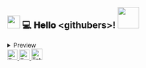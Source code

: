 <h2>
  <img src="https://raw.githubusercontent.com/MartinHeinz/MartinHeinz/master/wave.gif" width="30px">
  💻 𝐇𝐞𝐥𝐥𝐨 &lt;githubers&gt;!
     <img src='https://user-images.githubusercontent.com/5713670/87202985-820dcb80-c2b6-11ea-9f56-7ec461c497c3.gif' width="50"'>
</h2>

 <details>
    <summary>Preview</summary>
<br/>
  <img src="https://github.com/demartini/demartini/blob/master/code.gif" width="400px">
<br/>
  <h2>Tatiana Moreno <img src="https://media.giphy.com/media/WUlplcMpOCEmTGBtBW/giphy.gif" width="30"> </h2>
  É ✨ <em>SUPER APAIXONADA</em> ✨ por aprender e ensinar! 👩🏻‍💻
<br/>
Desde criança criava a sua realidade na mente. <br/>
Hoje, ela converte imaginação em linhas de códigos.


### 🚀 Atualmente participante dos Bootcamps: 
- [IGTI – Full-Stack](https://www.igti.com.br/custom/bootcamp-desenvolvedor-full-stack/);
- [Rocketseat – LaunchBase](https://rocketseat.com.br/launchbase);
- [Digital Innovation One – Front-end ReactJS](https://digitalinnovation.one/bootcamps/desenvolvedor-front-end-reactjs).
  </details>
  <a href="https://in.linkedin.com/in/tatmorenno">
    <img alt="Tatiana Emília Moreno | Linkedin" width="24px" src="https://github.com/TheDudeThatCode/TheDudeThatCode/blob/master/Assets/Linkedin.svg" />
  </a>
  <a href="https://www.instagram.com/tatmorenno/">
    <img alt="Tatiana Emília Moreno | Instagram" width="24px" src="https://github.com/TheDudeThatCode/TheDudeThatCode/blob/master/Assets/Instagram.svg" />
  </a>
  <a href="mailto:tatiana.emilia.morenno@gmail.com">
    <img alt="Tatiana Emília Moreno | Gmail" width="26px" src="https://github.com/TheDudeThatCode/TheDudeThatCode/blob/master/Assets/Gmail.svg" />
  </a>
